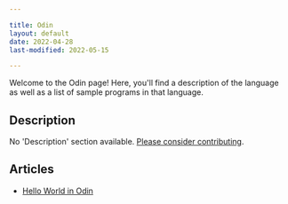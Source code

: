 ```yaml
---

title: Odin
layout: default
date: 2022-04-28
last-modified: 2022-05-15

---
```


Welcome to the Odin page! Here, you'll find a description of the language as well as a list of sample programs in that language.

## Description

No 'Description' section available. [Please consider contributing](https://github.com/TheRenegadeCoder/sample-programs-website).

## Articles

- [Hello World in Odin](https://sampleprograms.io/projects/hello-world/odin)